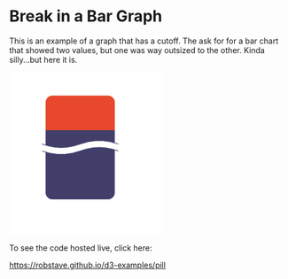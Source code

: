 # Break in a Bar Graph

This is an example of a graph that has a cutoff.
The ask for for a bar chart that showed two values, but one was way outsized to the other.
Kinda silly...but here it is.  


![pill](https://github.com/robstave/d3-examples/blob/main/pill/pill.png)

To see the code hosted live, click here:

https://robstave.github.io/d3-examples/pill